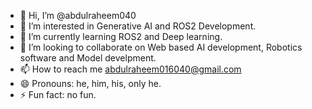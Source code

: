 - 👋 Hi, I’m @abdulraheem040
- 👀 I’m interested in Generative AI and ROS2 Development.
- 🌱 I’m currently learning ROS2 and Deep learning.
- 💞️ I’m looking to collaborate on Web based AI development, Robotics software and Model develpment.
- 📫 How to reach me abdulraheem016040@gmail.com
- 😄 Pronouns: he, him, his, only he.
- ⚡ Fun fact: no fun.

<!---
abdulraheem040/abdulraheem040 is a ✨ special ✨ repository because its `README.md` (this file) appears on your GitHub profile.
You can click the Preview link to take a look at your changes.
--->
